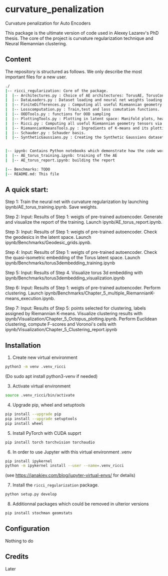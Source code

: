 # curvature_penalization
Curvature penalization for Auto Encoders

This package is the ultimate version of code used in Alexey Lazarev's PhD thesis. The core of the project is curvature regularization technique and Neural Riemannian clustering.

## Content

The repository is structured as follows. We only describe the most important files for a new user.
```bash
./
|-- ricci_regularization: Core of the package. 
|  |-- Architectures.py : Choice of AE architectures: TorusAE, TorusConvAE, etc.
|  |-- DataLoaders.py : Dataset loading and neural net weights loading.
|  |-- FiniteDifferences.py : Computing all useful Riemannian geometry tensors via Finite differences.
|  |-- Losscomputation.py : Train,test and loss comutation functions.
|  |-- OODTools.py : functions for OOD sampling
|  |-- PlottingTools.py : Plotting in latent space: Manifold plots, heatmaps, etc..
|  |-- Ricci.py : Computing all useful Riemannian geometry tensors via Autograd
|  |-- RiemannianKmeansTools.py : Ingredients of K-means and its plotting.
|  |-- Schauder.py : Schauder basis.
|  |-- SyntheticGaussians.py : Creating the Synthetic Gaussians dataset


|-- ipynb: Contains Python notebooks which demonstrate how the code works. Most important files:
|  |-- AE_torus_training.ipynb: training of the AE 
|  |-- AE_torus_report.ipynb: building the report

|-- Benchmarks: TODO
|-- README.md: This file
```

## A quick start:

Step 1:
Train the neural net with curvature regularization by launching ipynb/AE_torus_training.ipynb. Save weights.

Step 2:
Input: Results of Step 1: weigts of pre-trained autoencoder.
Generate and visualize the report of the training. Launch ipynb/AE_torus_report.ipynb.

Step 3:
Input: Results of Step 1: weigts of pre-trained autoencoder.
Check the geodesics in the latent space. Launch ipynb/Benchmarks/Geodesic_grids.ipynb.

Step 4:
Input: Results of Step 1: weigts of pre-trained autoencoder.
Check the quasi-isometric embedding of the Torus latent space. Launch ipynb/Benchmarks/torus3dembedding_training.ipynb 

Step 5:
Input: Results of Step 4.
Visualize torus 3d embedding with ipynb/Benchmarks/torus3dembedding_visualization.ipynb

Step 6:
Input: Results of Step 1: weigts of pre-trained autoencoder.
Perform clustering. Launch ipynb/Benchmarks/Chapter_5_multiple_RiemannianK-means_execution.ipynb.

Step 7:
Input: Results of Step 5: points selected for clustering, labels assigned by Riemannian K-means. 
Visualize clustering results with ipynb/Visualization/Chapter_5_Octopus_plotting.ipynb. Perform Euclidean clustering, compute F-scores and Voronoi's cells with ipynb/Visualization/Chapter_5_Clustering_report.ipynb

## Installation

1. Create new virtual environment

```bash
python3 -m venv .venv_ricci
```

(Do
sudo apt install python3-venv
if needed)

3. Activate virtual environment

```bash
source .venv_ricci/bin/activate
```

4. Upgrade pip, wheel and setuptools 

```bash
pip install --upgrade pip
pip install --upgrade setuptools
pip install wheel
```

5. Install PyTorch with CUDA supprt

```bash
pip install torch torchvision torchaudio
```

6. In order to use Jupyter with this virtual environment .venv
```bash
pip install ipykernel
python -m ipykernel install --user --name=.venv_ricci
```
(see https://janakiev.com/blog/jupyter-virtual-envs/ for details)

7. Install the `ricci_regularization` package.

```bash
python setup.py develop
```

8. Additionnal packages which could be removed in ulterior versions
```bash
pip install stochman geomstats
```

## Configuration
Nothing to do

## Credits
Later
